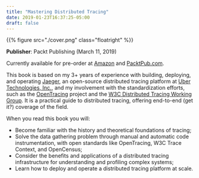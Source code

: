 ```yaml
---
title: "Mastering Distributed Tracing"
date: 2019-01-23T16:37:25-05:00
draft: false
---
```


{{% figure src="./cover.png" class="floatright" %}}

**Publisher**: Packt Publishing (March 11, 2019)

Currently available for pre-order at [Amazon](https://www.amazon.com/gp/product/B07MBNGF7Q/ref=dbs_a_def_rwt_bibl_vppi_i1) and [PacktPub.com](https://packtpub.com/networking-and-servers/mastering-distributed-tracing).

This book is based on my 3+ years of experience with building, deploying, and operating [Jaeger](https://www.jaegertracing.io), an open-source distributed tracing platform at [Uber Technologies, Inc.](https://eng.uber.com/distributed-tracing/), and my involvement with the standardization efforts, such as the [OpenTracing](https://opentracing.io) project and the [W3C Distributed Tracing Working Group](https://www.w3.org/2018/distributed-tracing/). It is a practical guide to distributed tracing, offering end-to-end (get it?) coverage of the field. 

When you read this book you will:

  * Become familiar with the history and theoretical foundations of tracing; 
  * Solve the data gathering problem through manual and automatic code instrumentation, with open standards like OpenTracing, W3C Trace Context, and OpenCensus; 
  * Consider the benefits and applications of a distributed tracing infrastructure for understanding and profiling complex systems;
  * Learn how to deploy and operate a distributed tracing platform at scale.
